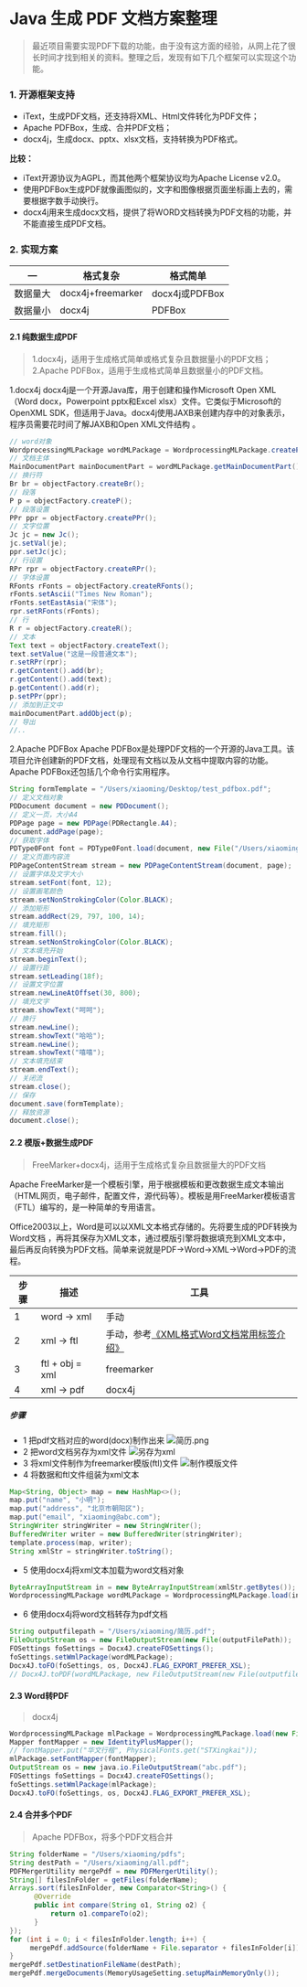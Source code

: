 # Java 生成 PDF 文档方案整理
> 最近项目需要实现PDF下载的功能，由于没有这方面的经验，从网上花了很长时间才找到相关的资料。整理之后，发现有如下几个框架可以实现这个功能。

### 1. 开源框架支持
* iText，生成PDF文档，还支持将XML、Html文件转化为PDF文件；
* Apache PDFBox，生成、合并PDF文档；
* docx4j，生成docx、pptx、xlsx文档，支持转换为PDF格式。

**比较：**
* iText开源协议为AGPL，而其他两个框架协议均为Apache License v2.0。
* 使用PDFBox生成PDF就像画图似的，文字和图像根据页面坐标画上去的，需要根据字数手动换行。
* docx4j用来生成docx文档，提供了将WORD文档转换为PDF文档的功能，并不能直接生成PDF文档。

### 2. 实现方案
—|格式复杂|格式简单
-|-|-
数据量大|docx4j+freemarker|docx4j或PDFBox
数据量小|docx4j|PDFBox

#### 2.1 纯数据生成PDF
> 1.docx4j，适用于生成格式简单或格式复杂且数据量小的PDF文档；
> 2.Apache PDFBox，适用于生成格式简单且数据量小的PDF文档。

1.docx4j
docx4j是一个开源Java库，用于创建和操作Microsoft Open XML（Word docx，Powerpoint pptx和Excel xlsx）文件。它类似于Microsoft的OpenXML SDK，但适用于Java。docx4j使用JAXB来创建内存中的对象表示，程序员需要花时间了解JAXB和Open XML文件结构 。
```java
// word对象
WordprocessingMLPackage wordMLPackage = WordprocessingMLPackage.createPackage();
// 文档主体
MainDocumentPart mainDocumentPart = wordMLPackage.getMainDocumentPart();
// 换行符
Br br = objectFactory.createBr();
// 段落
P p = objectFactory.createP();
// 段落设置
PPr ppr = objectFactory.createPPr();
// 文字位置
Jc jc = new Jc();
jc.setVal(je);
ppr.setJc(jc);
// 行设置
RPr rpr = objectFactory.createRPr();
// 字体设置
RFonts rFonts = objectFactory.createRFonts();
rFonts.setAscii("Times New Roman");
rFonts.setEastAsia("宋体");
rpr.setRFonts(rFonts);
// 行
R r = objectFactory.createR();
// 文本
Text text = objectFactory.createText();
text.setValue("这是一段普通文本");
r.setRPr(rpr);
r.getContent().add(br);
r.getContent().add(text);
p.getContent().add(r);
p.setPPr(ppr);
// 添加到正文中
mainDocumentPart.addObject(p);
// 导出
//..
```
2.Apache PDFBox
Apache PDFBox是处理PDF文档的一个开源的Java工具。该项目允许创建新的PDF文档，处理现有文档以及从文档中提取内容的功能。Apache PDFBox还包括几个命令行实用程序。
```java
String formTemplate = "/Users/xiaoming/Desktop/test_pdfbox.pdf";
// 定义文档对象
PDDocument document = new PDDocument();
// 定义一页，大小A4
PDPage page = new PDPage(PDRectangle.A4);
document.addPage(page);
// 获取字体
PDType0Font font = PDType0Font.load(document, new File("/Users/xiaoming/work/tmp/simsun.ttf"));
// 定义页面内容流
PDPageContentStream stream = new PDPageContentStream(document, page);
// 设置字体及文字大小
stream.setFont(font, 12);
// 设置画笔颜色
stream.setNonStrokingColor(Color.BLACK);
// 添加矩形
stream.addRect(29, 797, 100, 14);
// 填充矩形
stream.fill();
stream.setNonStrokingColor(Color.BLACK);
// 文本填充开始
stream.beginText();
// 设置行距
stream.setLeading(18f);
// 设置文字位置
stream.newLineAtOffset(30, 800);
// 填充文字
stream.showText("呵呵");
// 换行
stream.newLine();
stream.showText("哈哈");
stream.newLine();
stream.showText("嘻嘻");
// 文本填充结束
stream.endText();
// 关闭流
stream.close();
// 保存
document.save(formTemplate);
// 释放资源
document.close();
```
#### 2.2 模版+数据生成PDF
> FreeMarker+docx4j，适用于生成格式复杂且数据量大的PDF文档

Apache FreeMarker是一个模板引擎，用于根据模板和更改数据生成文本输出（HTML网页，电子邮件，配置文件，源代码等）。模板是用FreeMarker模板语言（FTL）编写的，是一种简单的专用语言。

Office2003以上，Word是可以以XML文本格式存储的。先将要生成的PDF转换为Word文档 ，再将其保存为XML文本，通过模版引擎将数据填充到XML文本中，最后再反向转换为PDF文档。简单来说就是PDF->Word->XML->Word->PDF的流程。

步骤|描述|工具
-|-|-
1|word -> xml|手动
2|xml -> ftl|手动，参考[《XML格式Word文档常用标签介绍》](https://www.jianshu.com/p/b7d7ba967383)
3|ftl + obj = xml|freemarker
4|xml -> pdf|docx4j

##### 步骤
* 1 把pdf文档对应的word(docx)制作出来
![简历.png](https://user-gold-cdn.xitu.io/2019/4/23/16a4828f8c21ce14?w=532&h=686&f=png&s=58612)
* 2 把word文档另存为xml文件
![另存为xml](https://user-gold-cdn.xitu.io/2019/4/23/16a4828f8c329db0?w=1022&h=384&f=png&s=44695)
* 3 将xml文件制作为freemarker模版(ftl)文件
![制作模版文件](https://user-gold-cdn.xitu.io/2019/4/23/16a4828f8c4c7af3?w=704&h=614&f=png&s=79086)
* 4 将数据和ftl文件组装为xml文本
```java
Map<String, Object> map = new HashMap<>();
map.put("name", "小明");
map.put("address", "北京市朝阳区");
map.put("email", "xiaoming@abc.com");
StringWriter stringWriter = new StringWriter();
BufferedWriter writer = new BufferedWriter(stringWriter);
template.process(map, writer);
String xmlStr = stringWriter.toString();
```
* 5 使用docx4j将xml文本加载为word文档对象
```java
ByteArrayInputStream in = new ByteArrayInputStream(xmlStr.getBytes());
WordprocessingMLPackage wordMLPackage = WordprocessingMLPackage.load(in);
```
* 6 使用docx4j将word文档转存为pdf文档
```java
String outputfilepath = "/Users/xiaoming/简历.pdf";
FileOutputStream os = new FileOutputStream(new File(outputFilePath));
FOSettings foSettings = Docx4J.createFOSettings();
foSettings.setWmlPackage(wordMLPackage);
Docx4J.toFO(foSettings, os, Docx4J.FLAG_EXPORT_PREFER_XSL);
// Docx4J.toPDF(wordMLPackage, new FileOutputStream(new File(outputfilepath)));
```
#### 2.3 Word转PDF
> docx4j
```java
WordprocessingMLPackage mlPackage = WordprocessingMLPackage.load(new File("abc.docx"));
Mapper fontMapper = new IdentityPlusMapper();  
// fontMapper.put("华文行楷", PhysicalFonts.get("STXingkai"));  
mlPackage.setFontMapper(fontMapper);  
OutputStream os = new java.io.FileOutputStream("abc.pdf");    
FOSettings foSettings = Docx4J.createFOSettings();  
foSettings.setWmlPackage(mlPackage);  
Docx4J.toFO(foSettings, os, Docx4J.FLAG_EXPORT_PREFER_XSL);  
```
#### 2.4 合并多个PDF
> Apache PDFBox，将多个PDF文档合并
```java
String folderName = "/Users/xiaoming/pdfs";
String destPath = "/Users/xiaoming/all.pdf";
PDFMergerUtility mergePdf = new PDFMergerUtility();
String[] filesInFolder = getFiles(folderName);
Arrays.sort(filesInFolder, new Comparator<String>() {
      @Override
      public int compare(String o1, String o2) {
          return o1.compareTo(o2);
      }
});
for (int i = 0; i < filesInFolder.length; i++) {
     mergePdf.addSource(folderName + File.separator + filesInFolder[i]);
}
mergePdf.setDestinationFileName(destPath);
mergePdf.mergeDocuments(MemoryUsageSetting.setupMainMemoryOnly());
```
